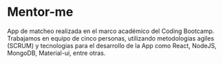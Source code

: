 # Mentor-me

App de matcheo realizada en el marco académico del Coding Bootcamp.
Trabajamos en equipo de cinco personas, utilizando metodologias
agiles (SCRUM) y tecnologias para el desarrollo de la App como 
React, NodeJS, MongoDB, Material-ui, entre otras. 
